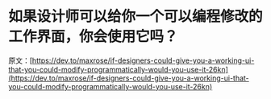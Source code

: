 # 如果设计师可以给你一个可以编程修改的工作界面，你会使用它吗？

原文：[https://dev.to/maxrose/if-designers-could-give-you-a-working-ui-that-you-could-modify-programmatically-would-you-use-it-26kn](https://dev.to/maxrose/if-designers-could-give-you-a-working-ui-that-you-could-modify-programmatically-would-you-use-it-26kn)